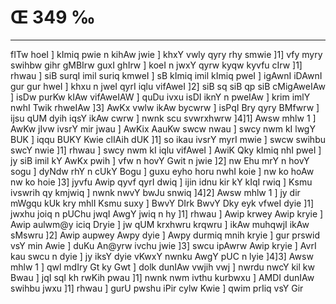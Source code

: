 # Œ 349 ‰
---
fITw hoeI ] kImiq pwie n kihAw jwie ] khxY vwly qyry rhy smwie ]1]
vfy myry swihbw gihr gMBIrw guxI ghIrw ] koeI n jwxY qyrw kyqw kyvfu cIrw
]1] rhwau ] siB surqI imil suriq kmweI ] sB kImiq imil kImiq pweI
] igAwnI iDAwnI gur gur hweI ] khxu n jweI qyrI iqlu vifAweI ]2]
siB sq siB qp siB cMigAweIAw ] isDw purKw kIAw vifAweIAW ] quDu
ivxu isDI iknY n pweIAw ] krim imlY nwhI Twik rhweIAw ]3] AwKx
vwlw ikAw bycwrw ] isPqI Bry qyry BMfwrw ] ijsu qUM dyih iqsY ikAw cwrw ]
nwnk scu svwrxhwrw ]4]1] Awsw mhlw 1 ] AwKw jIvw ivsrY mir jwau ]
AwKix AauKw swcw nwau ] swcy nwm kI lwgY BUK ] iqqu BUKY Kwie clIAih
dUK ]1] so ikau ivsrY myrI mwie ] swcw swihbu swcY nwie ]1] rhwau ]
swcy nwm kI iqlu vifAweI ] AwiK Qky kImiq nhI pweI ] jy siB imil kY
AwKx pwih ] vfw n hovY Gwit n jwie ]2] nw Ehu mrY n hovY sogu ] dyNdw
rhY n cUkY Bogu ] guxu eyho horu nwhI koie ] nw ko hoAw nw ko hoie ]3] jyvfu
Awip qyvf qyrI dwiq ] ijin idnu kir kY kIqI rwiq ] Ksmu ivswrih qy
kmjwiq ] nwnk nwvY bwJu snwiq ]4]2] Awsw mhlw 1 ] jy dir mWgqu kUk
kry mhlI Ksmu suxy ] BwvY DIrk BwvY Dky eyk vfweI dyie ]1] jwxhu joiq n
pUChu jwqI AwgY jwiq n hy ]1] rhwau ] Awip krwey Awip kryie ] Awip
aulwm@y iciq Dryie ] jw qUM krxhwru krqwru ] ikAw muhqwjI ikAw sMswru
]2] Awip aupwey Awpy dyie ] Awpy durmiq mnih kryie ] gur prswid vsY
min Awie ] duKu An@yrw ivchu jwie ]3] swcu ipAwrw Awip kryie ] AvrI
kau swcu n dyie ] jy iksY dyie vKwxY nwnku AwgY pUC n lyie ]4]3] Awsw
mhlw 1 ] qwl mdIry Gt ky Gwt ] dolk dunIAw vwjih vwj ] nwrdu nwcY
kil kw Bwau ] jqI sqI kh rwKih pwau ]1] nwnk nwm ivthu kurbwxu ]
AMDI dunIAw swihbu jwxu ]1] rhwau ] gurU pwshu iPir cylw Kwie ] qwim
prIiq vsY Gir
####
